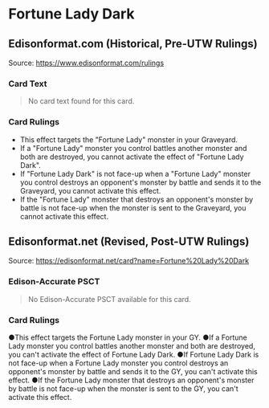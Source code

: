 # Fortune Lady Dark

## Edisonformat.com (Historical, Pre-UTW Rulings)

Source: https://www.edisonformat.com/rulings

### Card Text

> No card text found for this card.

### Card Rulings

*   This effect targets the "Fortune Lady" monster in your Graveyard.
*   If a "Fortune Lady" monster you control battles another monster and both are destroyed, you cannot activate the effect of "Fortune Lady Dark".
*   If "Fortune Lady Dark" is not face-up when a "Fortune Lady" monster you control destroys an opponent's monster by battle and sends it to the Graveyard, you cannot activate this effect.
*   If the "Fortune Lady" monster that destroys an opponent's monster by battle is not face-up when the monster is sent to the Graveyard, you cannot activate this effect.

## Edisonformat.net (Revised, Post-UTW Rulings)

Source: https://edisonformat.net/card?name=Fortune%20Lady%20Dark

### Edison-Accurate PSCT

> No Edison-Accurate PSCT available for this card.

### Card Rulings

●This effect targets the Fortune Lady monster in your GY.
●If a Fortune Lady monster you control battles another monster and both are destroyed, you can't activate the effect of Fortune Lady Dark.
●If Fortune Lady Dark is not face-up when a Fortune Lady monster you control destroys an opponent's monster by battle and sends it to the GY, you can't activate this effect.
●If the Fortune Lady monster that destroys an opponent's monster by battle is not face-up when the monster is sent to the GY, you can't activate this effect.
            